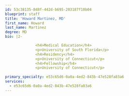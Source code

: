```yaml
---
id: 53c38135-8d8f-442d-b695-203187f10b04
blueprint: staff
title: 'Howard Martinez, MD'
first_name: Howard
last_name: Martinez
degree: MD
bio: |2-

              <h4>Medical Education</h4>
              <p>University of South Florida</p>
              <h4>Residency</h4>
              <p>University of Connecticut</p>
              <h4>Fellowship</h4>
              <p>University of Connecticut</p>
          
primary_specialty: e53c65d6-0a0a-4ed2-843b-47e528fa83a6
services:
  - e53c65d6-0a0a-4ed2-843b-47e528fa83a6
---
```

